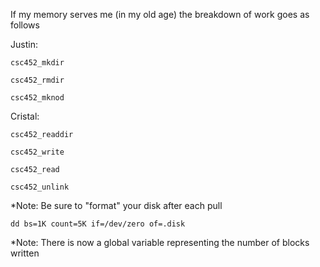 If my memory serves me (in my old age) the breakdown
of work goes as follows

Justin:

    csc452_mkdir

    csc452_rmdir

    csc452_mknod


Cristal:

    csc452_readdir 
    
    csc452_write
    
    csc452_read

    csc452_unlink

*Note: Be sure to "format" your disk after each pull
    
    dd bs=1K count=5K if=/dev/zero of=.disk

*Note: There is now a global variable representing the number of blocks written
